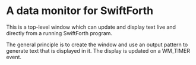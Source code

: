 # A data monitor for SwiftForth

This is a top-level window which can update and display
text live and directly from a running SwiftForth program.

The general principle is to create the window and use an
output pattern to generate text that is displayed in it.
The display is updated on a WM_TIMER event.

